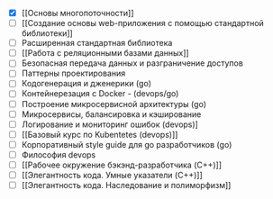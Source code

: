 - [x] [[Основы многопоточности]]
- [ ] [[Создание основы web-приложения с помощью стандартной библиотеки]]
- [ ] Расширенная стандартная библиотека
- [ ] [[Работа с реляционными базами данных]]
- [ ] Безопасная передача данных и разграничение доступов           
- [ ] Паттерны проектирования                                                                
- [ ] Кодогенерация и дженерики (go)                                                     
- [ ] Контейнерезация с Docker - (devops/go)
- [ ] Построение микросервисной архитектуры (go)
- [ ] Микросервисы, балансировка и кэширование
- [ ] Логирование и мониторинг ошибок (devops)]
- [ ] [[Базовый курс по Kubentetes (devops)]]
- [ ] Корпоративный style guide для go разработчиков (go)
- [ ] Философия devops
- [ ] [[Рабочее окружение бэкэнд-разработчика (C++)]]
- [ ] [[Элегантность кода. Умные указатели (C++)]]
- [ ] [[Элегантность кода. Наследование и полиморфизм]]
